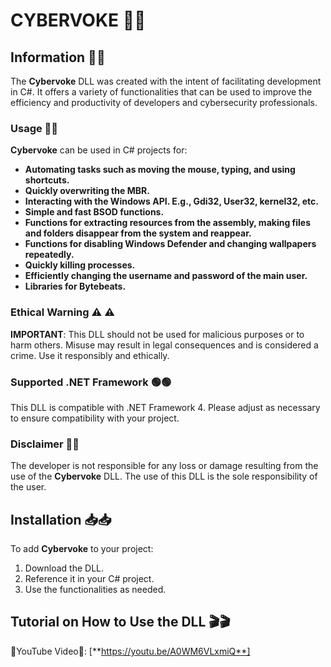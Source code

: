 # CYBERVOKE 👾👾

## Information 📜📜

The **Cybervoke** DLL was created with the intent of facilitating development in C#. It offers a variety of functionalities that can be used to improve the efficiency and productivity of developers and cybersecurity professionals.

### Usage 🔌🔌

**Cybervoke** can be used in C# projects for:
- **Automating tasks such as moving the mouse, typing, and using shortcuts.**
- **Quickly overwriting the MBR.**
- **Interacting with the Windows API. E.g., Gdi32, User32, kernel32, etc.**
- **Simple and fast BSOD functions.**
- **Functions for extracting resources from the assembly, making files and folders disappear from the system and reappear.**
- **Functions for disabling Windows Defender and changing wallpapers repeatedly.**
- **Quickly killing processes.**
- **Efficiently changing the username and password of the main user.**
- **Libraries for Bytebeats.**

### Ethical Warning ⚠ ⚠

**IMPORTANT**: This DLL should not be used for malicious purposes or to harm others. Misuse may result in legal consequences and is considered a crime. Use it responsibly and ethically.

### Supported .NET Framework 🟢🟢

This DLL is compatible with .NET Framework 4. Please adjust as necessary to ensure compatibility with your project.

### Disclaimer 📒📒

The developer is not responsible for any loss or damage resulting from the use of the **Cybervoke** DLL. The use of this DLL is the sole responsibility of the user.

## Installation 📥📥

To add **Cybervoke** to your project:

1. Download the DLL.
2. Reference it in your C# project.
3. Use the functionalities as needed.

## Tutorial on How to Use the DLL 🎬🎬
🔴YouTube Video🔴: [**https://youtu.be/A0WM6VLxmiQ**]
